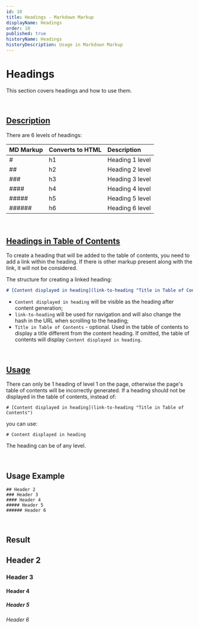 ```yaml
---
id: 18
title: Headings - Markdown Markup
displayName: Headings
order: 10
published: true
historyName: Headings
historyDescription: Usage in Markdown Markup
---
```


# Headings

This section covers headings and how to use them.

<br/>

## [Description](description)

There are 6 levels of headings:

| MD Markup | Converts to HTML | Description     |
| :-------- | :--------------- | :-------------- |
| #         | h1               | Heading 1 level |
| ##        | h2               | Heading 2 level |
| ###       | h3               | Heading 3 level |
| ####      | h4               | Heading 4 level |
| #####     | h5               | Heading 5 level |
| ######    | h6               | Heading 6 level |

<br/>

## [Headings in Table of Contents](heading-in-table-of-contents)

To create a heading that will be added to the table of contents, you need to add a link within the heading. If there is other markup present along with the link, it will not be considered.

The structure for creating a linked heading:

```md
# [Content displayed in heading](link-to-heading "Title in Table of Contents")
```

- `Content displayed in heading` will be visible as the heading after content generation;
- `link-to-heading` will be used for navigation and will also change the hash in the URL when scrolling to the heading;
- `Title in Table of Contents` - optional. Used in the table of contents to display a title different from the content heading. If omitted, the table of contents will display `Content displayed in heading`.

<br/>

## [Usage](using)

There can only be 1 heading of level 1 on the page, otherwise the page's table of contents will be incorrectly generated.
If a heading should not be displayed in the table of contents, instead of:

```
# [Content displayed in heading](link-to-heading "Title in Table of Contents")
```

you can use:

```
# Content displayed in heading
```

The heading can be of any level.

<br/>

## Usage Example

```
## Header 2
### Header 3
#### Header 4
##### Header 5
###### Header 6
```

<br/>

## Result

## Header 2

### Header 3

#### Header 4

##### Header 5

###### Header 6
